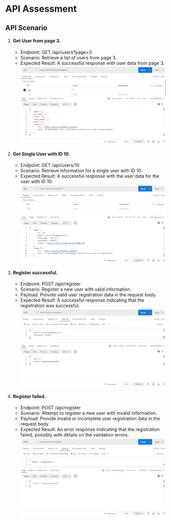 # API Assessment
## API Scenario
1. #### Get User from page 3.
   - Endpoint: GET /api/users?page=3
   - Scenario: Retrieve a list of users from page 3.
   - Expected Result: A successful response with user data from page 3.
   ![Gambar Scenario 1](API/Images/Scenario1.jpg)


2. #### Get Single User with ID 10.
   - Endpoint: GET /api/users/10
   - Scenario: Retrieve information for a single user with ID 10.
   - Expected Result: A successful response with the user data for the user with ID 10.
   ![Gambar Scenario 2](API/Images/Scenario2.jpg)

  
3. #### Register successful.
   - Endpoint: POST /api/register
   - Scenario: Register a new user with valid information.
   - Payload: Provide valid user registration data in the request body.
   - Expected Result: A successful response indicating that the registration was successful.
   ![Gambar Scenario 3](API/Images/Scenario3.jpg)
   
  
4. #### Register failed.
   - Endpoint: POST /api/register
   - Scenario: Attempt to register a new user with invalid information.
   - Payload: Provide invalid or incomplete user registration data in the request body.
   - Expected Result: An error response indicating that the registration failed, possibly with details on the validation errors.
   ![Gambar Scenario 4](API/Images/Scenario4.jpg)
